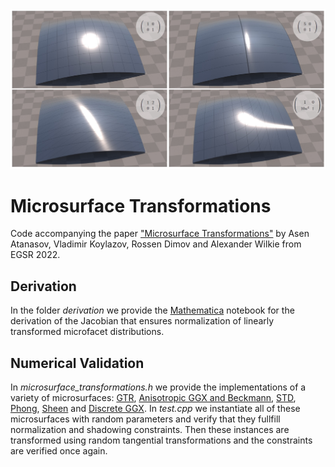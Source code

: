 <img src="https://raw.githubusercontent.com/ChaosGroup/microsurface-transformations/master/teaser.jpg" alt="Microsurface transformations teaser">

# Microsurface Transformations

Code accompanying the paper ["Microsurface Transformations"](https://docs.chaos.com/display/RESEARCH/Microsurface+Transformations) by Asen Atanasov, Vladimir Koylazov, Rossen Dimov and Alexander Wilkie from EGSR 2022.

## Derivation

In the folder *derivation* we provide the [Mathematica](https://www.wolfram.com/mathematica/) notebook for the derivation of the Jacobian that ensures normalization of linearly transformed microfacet distributions.

## Numerical Validation

In *microsurface_transformations.h* we provide the implementations of a variety of microsurfaces: [GTR](https://disneyanimation.com/publications/physically-based-shading-at-disney/), [Anisotropic GGX and Beckmann](https://jcgt.org/published/0003/02/03/), [STD](https://hal.archives-ouvertes.fr/hal-01535614), [Phong](https://www.cs.cornell.edu/~srm/publications/EGSR07-btdf.html), [Sheen](http://www.aconty.com/pdf/s2017_pbs_imageworks_sheen.pdf) and [Discrete GGX](https://www.cs.cornell.edu/projects/stochastic-sg14/). In *test.cpp* we instantiate all of these microsurfaces with random parameters and verify that they fullfill normalization and shadowing constraints. Then these instances are transformed using random tangential transformations and the constraints are verified once again.